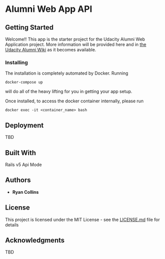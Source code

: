 # Alumni Web App API

## Getting Started
Welcome!!  This app is the starter project for the Udacity Alumni Web Application project.  More information will be provided here and in [the Udacity Alumni Wiki](https://github.com/udacityalumni/resources/wiki) as it becomes available.

### Installing
The installation is completely automated by Docker.   Running
```
docker-compose up
```
will do all of the heavy lifting for you in getting your app setup.

Once installed, to access the docker container internally, please run
```
docker exec -it <container_name> bash
```

## Deployment
TBD

## Built With
Rails v5 Api Mode

## Authors

* **Ryan Collins**

## License

This project is licensed under the MIT License - see the [LICENSE.md](LICENSE.md) file for details

## Acknowledgments
TBD
